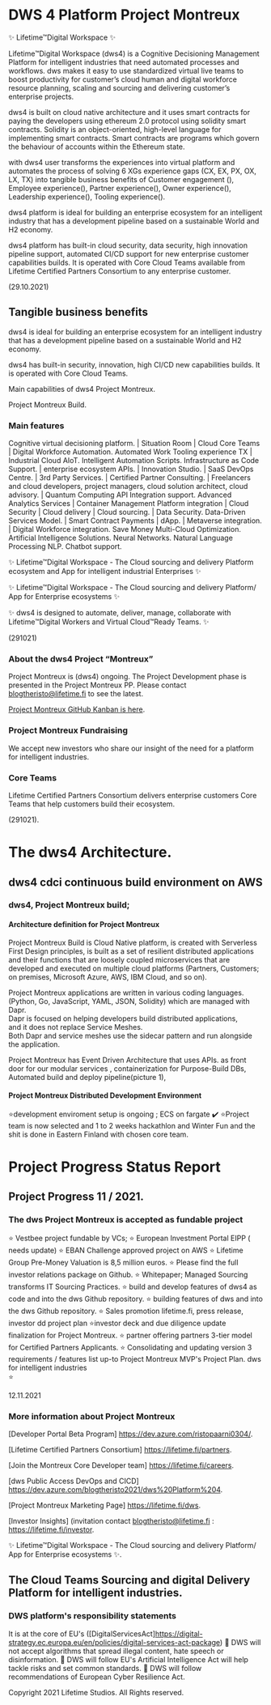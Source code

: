 # DWS 4 Platform Project Montreux

✨ Lifetime™Digital Workspace ✨

Lifetime™Digital Workspace (dws4) is a Cognitive Decisioning Management Platform for intelligent industries that need automated processes and workflows. dws makes it easy to use standardized virtual live teams to boost productivity for customer’s cloud human and digital workforce resource planning, scaling and sourcing and delivering customer’s enterprise projects.  

dws4 is built on cloud native architecture and it uses smart contracts for paying the developers using ethereum 2.0 protocol using solidity smart contracts. Solidity is an object-oriented, high-level language for implementing smart contracts. Smart contracts are programs which govern the behaviour of accounts within the Ethereum state.  

with dws4 user transforms the experiences into virtual platform and automates the process of solving 6 XGs experience gaps (CX, EX, PX, OX, LX, TX) into tangible business benefits of Customer engagement (), Employee experience(), Partner experience(), Owner experience(), Leadership experience(), Tooling experience().  

dws4 platform is ideal for building an enterprise ecosystem for an intelligent industry that has a development pipeline based on a sustainable World and H2 economy.  

dws4 platform has built-in cloud security, data security, high innovation pipeline support, automated CI/CD support for new enterprise customer capabilities builds. It is operated with Core Cloud Teams available from Lifetime Certified Partners Consortium to any enterprise customer.  

(29.10.2021)


 ## Tangible business benefits
dws4 is ideal for building an enterprise ecosystem for an intelligent industry that has a development pipeline based on a sustainable World and H2 economy.

dws4 has built-in security, innovation, high CI/CD new capabilities builds. It is operated with Core Cloud Teams.

Main capabilities of dws4 Project Montreux. 

Project Montreux Build. 

### Main features

Cognitive virtual decisioning platform.
| Situation Room
| Cloud Core Teams
| Digital Workforce Automation. Automated Work Tooling experience TX
| Industrial Cloud AIoT. Intelligent Automation Scripts. Infrastructure as Code Support.
| enterprise ecosystem APIs.
| Innovation Studio.
| SaaS DevOps Centre.
| 3rd Party Services.
| Certified Partner Consulting.
| Freelancers and cloud developers, project managers, cloud solution architect, cloud advisory.
| Quantum Computing API Integration support. Advanced Analytics Services
| Container Management Platform integration 
| Cloud Security | Cloud delivery | Cloud sourcing.
| Data Security. Data-Driven Services Model.
| Smart Contract Payments | dApp. | Metaverse integration.
| Digital Workforce integration. Save Money Multi-Cloud Optimization. Artificial Intelligence Solutions. Neural Networks. Natural Language Processing NLP. Chatbot support.



✨ Lifetime™Digital Workspace  - The Cloud sourcing and delivery Platform ecosystem and App for intelligent industrial Enterprises ✨ 

✨ Lifetime™Digital Workspace  - The Cloud sourcing and delivery Platform/ App for Enterprise ecosystems ✨ 

✨ dws4 is designed to automate, deliver, manage, collaborate with Lifetime™Digital Workers and Virtual Cloud™Ready Teams. ✨

(291021)

### About the dws4 Project “Montreux”

Project Montreux is (dws4) ongoing. The Project Development phase is presented in the Project Montreux PP. Please contact blogtheristo@lifetime.fi to see the latest.

[Project Montreux GitHub Kanban is here](<https://github.com/blogtheristo/dws/projects/1>).

### Project Montreux Fundraising

We accept new investors who share our insight of the need for a platform for intelligent industries.

### Core Teams

Lifetime Certified Partners Consortium delivers enterprise customers Core Teams that help customers build their ecosystem.

(291021).

# The dws4 Architecture. 

## dws4 cdci continuous build environment on AWS  

### dws4, Project Montreux build;  

#### Architecture definition for Project Montreux  

Project Montreux Build is Cloud Native platform, is created with Serverless First Design principles,  is built as a set of resilient distributed applications and their functions that are loosely coupled microservices that are   developed and executed on multiple cloud platforms (Partners, Customers; on premises, Microsoft Azure, AWS, IBM Cloud, and so on). 

Project Montreux applications are written in various coding languages.  
(Python, Go, JavaScript, YAML, JSON, Solidity) which are managed with Dapr.  
Dapr is focused on helping developers build distributed applications,  
and it does not replace Service Meshes.  
Both Dapr and service meshes use the sidecar pattern and run alongside the application.  

Project Montreux has Event Driven Architecture that uses APIs. 
as front door for our modular services , containerization for Purpose-Build DBs,  
Automated build and deploy pipeline(picture 1),  

#### Project Montreux Distributed Development Environment  
⭐development enviroment setup is ongoing ; ECS on fargate ✔️
⭐Project team is now selected and 1 to 2 weeks hackathlon and Winter Fun and the shit is done in Eastern Finland with chosen core team.


# Project Progress Status Report 

## Project Progress 11 / 2021. 

### The dws Project Montreux is accepted as fundable project 

⭐ Vestbee project fundable by VCs;
⭐ European Investment Portal EIPP ( needs update)
⭐ EBAN Challenge approved project on AWS
⭐ Lifetime Group Pre-Money Valuation is 8,5 million euros.
⭐ Please find the full investor relations package on Github.
⭐ Whitepaper; Managed Sourcing transforms IT Sourcing Practices.
⭐ build and develop features of dws4 as code and into the dws Github repository.
⭐ building features of dws and into the dws Github repository.
⭐ Sales promotion lifetime.fi, press release, investor dd project plan
⭐investor deck and due diligence update finalization for Project Montreux.
⭐ partner offering partners 3-tier model for Certified Partners Applicants.
⭐ Consolidating and updating version 3 requirements / features list up-to Project Montreux MVP's Project Plan.
dws for intelligent industries  
⭐

12.11.2021


### More information about Project Montreux

[Developer Portal Beta Program] <https://dev.azure.com/ristopaarni0304/>. 

[Lifetime Certified Partners Consortium] <https://lifetime.fi/partners>. 

[Join the Montreux Core Developer team] <https://lifetime.fi/careers>. 

[dws Public Access DevOps and CICD] <https://dev.azure.com/blogtheristo2021/dws%20Platform%204>. 

[Project Montreux Marketing Page] <https://lifetime.fi/dws>. 

[Investor Insights] (invitation contact blogtheristo@lifetime.fi : <https://lifetime.fi/investor>. 

✨ Lifetime™Digital Workspace  - The Cloud sourcing and delivery Platform/ App for Enterprise ecosystems ✨. 

## The Cloud Teams Sourcing and digital Delivery Platform for intelligent industries. 

### DWS platform's responsibility statements

It is at the core of EU's ([DigitalServicesAct]<https://digital-strategy.ec.europa.eu/en/policies/digital-services-act-package>)
🏁 DWS will not accept algorithms that spread illegal content, hate speech or disinformation.
🏁 DWS will follow EU's Artificial Intelligence Act will help tackle risks and set common standards.
🏁 DWS will follow recommendations of European Cyber Resilience Act. 

Copyright 2021 Lifetime Studios. All Rights reserved.

